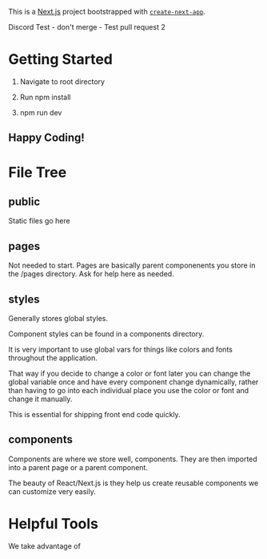 This is a [Next.js](https://nextjs.org/) project bootstrapped with [`create-next-app`](https://github.com/vercel/next.js/tree/canary/packages/create-next-app).

Discord Test - don't merge - Test pull request 2

# Getting Started

1. Navigate to root directory

2. Run npm install

3. npm run dev

## Happy Coding!

# File Tree

## public

Static files go here

## pages

Not needed to start. Pages are basically parent componenents you store
in the /pages directory. Ask for help here as needed.

## styles

Generally stores global styles.

Component styles can be found in a components directory.

It is very important to use global vars for things like colors
and fonts throughout the application.

That way if you decide to change a color or font later you can
change the global variable once and have every component change
dynamically, rather than having to go into each individual place
you use the color or font and change it manually.

This is essential for shipping front end code quickly.

## components

Components are where we store well, components.
They are then imported into a parent page or a parent component.

The beauty of React/Next.js is they help us create reusable
components we can customize very easily.

# Helpful Tools

We take advantage of <style> tags within our components.

Using the Styled JSX library.

To make this a much better dev experience, make sure to
install these two vscode extensions:

styled-jsx Language Server
https://marketplace.visualstudio.com/items?itemName=Divlo.vscode-styled-jsx-languageserver

styled-jsx Syntax Highlighting
https://marketplace.visualstudio.com/items?itemName=Divlo.vscode-styled-jsx-syntax

# Code Snippets

Code Snippets are very powerful in eliminating boilerplate and speeding up your
workflows. I've put together a set of snippets I've used with this workflow specifically
that help me immensely.

They are in a JSON document and are meant to be used with VS Code.

You can find them here: https://github.com/TyrellD1/nextjs-react-snippets

All you have to do is go to:

Windows: file => preferences => user snippets
Mac: Code => preferences => user snippets

and search react. The jsx file extension should come up.

Just paste what I have in the snippets.json file in here and
you will be set to go.

I encourage you to add to yours overtime as you see fit. I intend this to
be an evergrowing list - should you make your own and want to share them
let me know and we can think about adding them to the list!

# Styled JSX

## Global SCSS Variables

Put Global Variables in /styles/global-vars.scss

Global Variables can be imported effortlessly using the snippets I linked to above.

## Scope

Styles in style tags are scoped to the exact component they're defined it. 

They are not passed onto sub components or up to parent components. 

If you need to pass to sub components (this can come in handy) see
https://nextjs.org/blog/styling-next-with-styled-jsx#one-off-global-selectors
don't worry about learning this otherwise.

## Dynamic Styles

There are ways to change your css styles on variables changes in next.js.

Here's 2 main ways. 

1. Changes with props (not typically dynamic) this will allow you to make
your components modular to add different styles easily.

2. The truly dynamic way. This is when you need styles to change when
the end user interacts with an element. You can do it the normal inline way
or there's another way we'll see here. 

